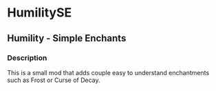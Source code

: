 # HumilitySE
## Humility - Simple Enchants

### Description
This is a small mod that adds couple easy to understand enchantments such as Frost or Curse of Decay.
